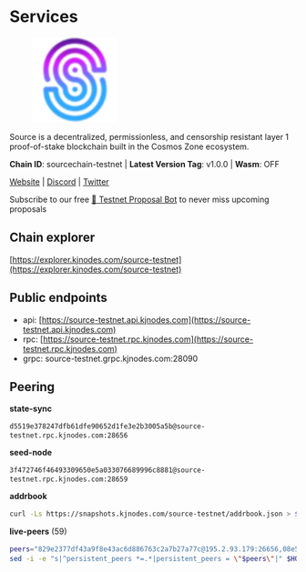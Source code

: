 # Services

<figure><img src="https://raw.githubusercontent.com/kj89/cosmos-images/main/logos/source.png" width="150" alt=""><figcaption></figcaption></figure>

Source is a decentralized, permissionless, and censorship resistant layer 1 proof-of-stake blockchain built in the Cosmos Zone ecosystem.

**Chain ID**: sourcechain-testnet | **Latest Version Tag**: v1.0.0 | **Wasm**: OFF

[Website](https://www.sourceprotocol.io/) | [Discord](https://discord.io/SourceProtocol) | [Twitter](https://www.twitter.com/sourceprotocol_)



Subscribe to our free [🤖 Testnet Proposal Bot](https://t.me/kjnodes_testnet_proposal_bot) to never miss upcoming proposals


## Chain explorer
[https://explorer.kjnodes.com/source-testnet](https://explorer.kjnodes.com/source-testnet)

## Public endpoints

* api: [https://source-testnet.api.kjnodes.com](https://source-testnet.api.kjnodes.com)
* rpc: [https://source-testnet.rpc.kjnodes.com](https://source-testnet.rpc.kjnodes.com)
* grpc: source-testnet.grpc.kjnodes.com:28090

## Peering

**state-sync**

```text
d5519e378247dfb61dfe90652d1fe3e2b3005a5b@source-testnet.rpc.kjnodes.com:28656
```

**seed-node**

```text
3f472746f46493309650e5a033076689996c8881@source-testnet.rpc.kjnodes.com:28659
```

**addrbook**
```bash
curl -Ls https://snapshots.kjnodes.com/source-testnet/addrbook.json > $HOME/.source/config/addrbook.json
```

**live-peers** (59)
```bash
peers="829e2377df43a9f8e43ac6d886763c2a7b27a77c@195.2.93.179:26656,08e5694cbc077e361cc2e9daa7f91aa67797c92e@65.109.85.170:34656,cba9a7c35b554596577e9708d405eb83b1f2a6d2@65.21.248.172:26656,b4b37e3947ec2407a868929ef2788da3231bf6aa@161.35.154.141:26656,7143126daf3c0983745a0b10b83c8e794c4fb2fc@65.108.126.46:33656,2b2f270bd3bd1d518d87ca057597348cd8582698@109.123.252.3:26656,b99c46a83e72280ccdb81994fd60b9b1cc74b1ab@84.21.171.142:26656,c5eccf228a25f979592297311bfe2cc8ef94e482@95.111.229.159:26656,7a288e8d085b5aad8d43b0c6e6dbb8498588c206@5.182.17.164:26656,1b794c9493f857ccce2eb800cf726f2cc4b42ebf@34.145.27.77:26656,bdf9b6ad38b803358e7fd99f35b14795ebcd8144@190.2.155.67:29656,492d7c007dd37f05d2b469865685eb9e4460a379@35.87.85.162:26656,503ec9be5c5542700b7f93d65dfc68371d38e6e9@16.163.74.176:26656,d5519e378247dfb61dfe90652d1fe3e2b3005a5b@65.109.68.190:28656,46ae715de3bcf284ff997b841e6e82f279e3654f@154.26.153.179:26656,cac254555deea35a70c821abd7f3e7db47a46d55@65.109.92.241:20056,b02e2bd359623aeee2d4fad94d37af8b064508f6@167.235.224.141:26656,9d16b552697cdce3c8b4f23de53708533d99bc59@165.232.144.133:26656,f22864303a45c1f22cdb00f8cfc7f914d18fce9c@135.181.20.30:26656,0d4c691c1b0fde5ae16c42836ddae893e6ee4f75@38.242.159.140:26656,d960215e0788fcfc04b9e2e824e5751bf1efe7fc@65.108.82.152:26656,fabc85731f628d8dd1cb20c865c36832ea624772@65.108.88.28:26656,49dd2403120746795272db9ba0cd590f93cafb2c@5.188.118.105:60556,15c65fbabe23372894ba44ee1605276956f8773e@65.109.90.162:26656,2d7b4d18b31b6191e51c2b6641ba6ece814d8aa9@167.235.142.255:26656,7ae84d14c6d12d69b176286dced2746bff483ca8@135.181.178.53:36656,2b36e9f314e8e9b7543cd035425bc97a42a085f4@149.102.155.48:26656,8bf33f58eb977d2a3e8b3159e2949221201044d8@65.109.88.180:26656,8b75c926d4060560dbbead7d8b0300b7b411ff9b@5.252.193.133:26656,f9c66449320c103f6c33b10f5926b20732a3bd10@194.60.201.69:26656,cb09ec2e5dc91beaa3d05c79a0a8d6c30fffcc59@65.108.78.101:26656,dd5caa2f3aa0dc1c7491ef21a446363d44b9305c@66.94.125.124:26656,a03f76044c11ae4e6395413745f78ef2a39d5c07@165.232.42.205:26656,4ede26dd5fbb87bd9dba462fe2c3c3e39e15c8f2@207.180.224.128:46656,5f94cf456803179361c44c213fbc95f4da1bc3af@38.242.146.255:26656,db69700d8b0c277183ab1ec34d79a083c2578d32@65.21.145.209:26656,473f10defd4c3dda0f87269c686f4f41e32dce4b@109.123.254.100:26656,b24ae5d099d5564a227aa7b1a8278293b8db0cfa@185.255.131.27:26656,f2936d8f0ae99b9fa99d179f746faacc9c41a5c3@65.108.158.181:26656,49b025c08193c8846956423ac80504b0bab2b777@185.182.187.239:26656,c11b85deb59574812a7e6b9d6181df36bef15d2f@65.108.105.48:27656,03d324b03078e3bd38c7c7550988362d11106ce4@135.181.198.246:26656,04fc5bd77acf2080ca9aa1ad5e7db53388ef3ed8@65.109.92.148:61056,071b2ba352b966e3af4f4fd0568beb923bf354d4@95.217.153.19:26656,5755422056c55063f76e4dd0c4245904640ec34b@135.181.149.90:26656,a9e8376ba9309bdcf5d6ed00e8960d70a03bb3f2@213.202.218.28:26656,0cbb508df30cc23110513077e404acf7781cec9a@5.166.240.95:26656,1837081c5abeec6f614a77c7340f944ff05249a8@207.180.208.82:26656,9f9d7c982cf37dd113192c6d4a5c4c0ac1997a25@45.136.245.71:26656,2c4a32763185e357c4a5e68a465bdc5375c7f413@136.243.88.91:3140,756368e62cbff16f8d0edcc4d169a090464bed53@38.242.194.233:26656,148afdfb995b3aa727727a49c23324a804410a90@95.216.7.169:46656,d0bf1f313c3fe5d9e890f7754950238493497211@62.171.178.217:26656,596112703a361a71e0c3dbf1b1b04f87e1c23e47@85.239.230.135:26656,7ac1bce20b8ea73bb301201f446f2e6ae06f7ff6@65.109.104.118:61056,e2d9b74c65a383a34f9156adb47583e67f996a66@65.109.90.171:28656,42bb6ea45070248f5ea1d7c26db7665498a5b8c4@173.249.42.162:28656,3e16844d041df0f4b14d0d624fc94eadf50ed61d@65.108.13.154:28656,aa569a7e8d2b09bdaf109f6a618d1a32e76118a6@71.24.152.73:26656"
sed -i -e "s|^persistent_peers *=.*|persistent_peers = \"$peers\"|" $HOME/.source/config/config.toml
```
